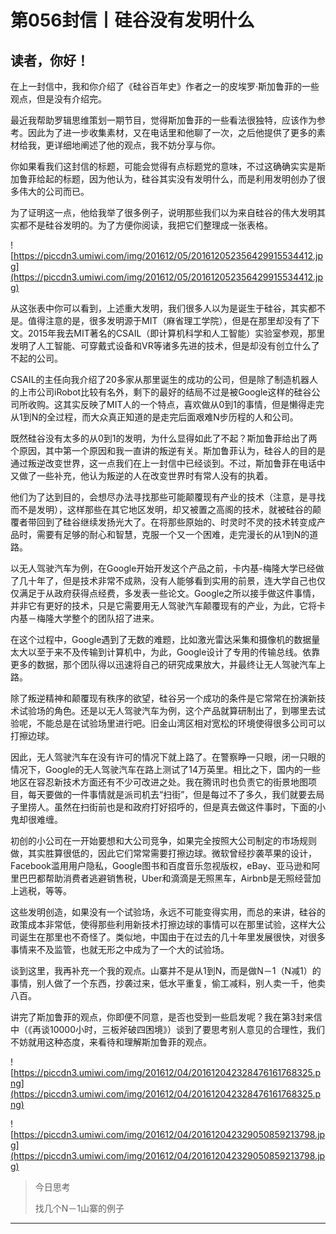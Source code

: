 # 第056封信丨硅谷没有发明什么

## 读者，你好！

在上一封信中，我和你介绍了《硅谷百年史》作者之一的皮埃罗·斯加鲁菲的一些观点，但是没有介绍完。

最近我帮助罗辑思维策划一期节目，觉得斯加鲁菲的一些看法很独特，应该作为参考。因此为了进一步收集素材，又在电话里和他聊了一次，之后他提供了更多的素材给我，更详细地阐述了他的观点，我不妨分享与你。

你如果看我们这封信的标题，可能会觉得有点标题党的意味，不过这确确实实是斯加鲁菲给起的标题，因为他认为，硅谷其实没有发明什么，而是利用发明创办了很多伟大的公司而已。

为了证明这一点，他给我举了很多例子，说明那些我们以为来自硅谷的伟大发明其实都不是硅谷发明的。为了方便你阅读，我把它们整理成一张表格。

![https://piccdn3.umiwi.com/img/201612/05/201612052356429915534412.jpg](https://piccdn3.umiwi.com/img/201612/05/201612052356429915534412.jpg)

从这张表中你可以看到，上述重大发明，我们很多人以为是诞生于硅谷，其实都不是。值得注意的是，很多发明源于MIT（麻省理工学院），但是在那里却没有了下文。2015年我去MIT著名的CSAIL（即计算机科学和人工智能）实验室参观，那里发明了人工智能、可穿戴式设备和VR等诸多先进的技术，但是却没有创立什么了不起的公司。

CSAIL的主任向我介绍了20多家从那里诞生的成功的公司，但是除了制造机器人的上市公司iRobot比较有名外，剩下的最好的结局不过是被Google这样的硅谷公司所收购。这其实反映了MIT人的一个特点，喜欢做从0到1的事情，但是懒得走完从1到N的全过程，而大众真正知道的是走完后面艰难N步历程的人和公司。

既然硅谷没有太多的从0到1的发明，为什么显得如此了不起？斯加鲁菲给出了两个原因，其中第一个原因和我一直讲的叛逆有关。斯加鲁菲认为，硅谷人的目的是通过叛逆改变世界，这一点我们在上一封信中已经谈到。不过，斯加鲁菲在电话中又做了一些补充，他认为叛逆的人在改变世界时有常人没有的执着。

他们为了达到目的，会想尽办法寻找那些可能颠覆现有产业的技术（注意，是寻找而不是发明），这样那些在其它地区发明，却又被置之高阁的技术，就被硅谷的颠覆者带回到了硅谷继续发扬光大了。在将那些原始的、时灵时不灵的技术转变成产品时，需要有足够的耐心和智慧，克服一个又一个困难，走完漫长的从1到N的道路。

以无人驾驶汽车为例，在Google开始开发这个产品之前，卡内基-梅隆大学已经做了几十年了，但是技术非常不成熟，没有人能够看到实用的前景，连大学自己也仅仅满足于从政府获得点经费，多发表一些论文。Google之所以接手做这件事情，并非它有更好的技术，只是它需要用无人驾驶汽车颠覆现有的产业，为此，它将卡内基－梅隆大学整个的团队招了进来。

在这个过程中，Google遇到了无数的难题，比如激光雷达采集和摄像机的数据量太大以至于来不及传输到计算机中，为此，Google设计了专用的传输总线。依靠更多的数据，那个团队得以迅速将自己的研究成果放大，并最终让无人驾驶汽车上路。

除了叛逆精神和颠覆现有秩序的欲望，硅谷另一个成功的条件是它常常在扮演新技术试验场的角色。还是以无人驾驶汽车为例，这个产品就算研制出了，到哪里去试验呢，不能总是在试验场里进行吧。旧金山湾区相对宽松的环境使得很多公司可以打擦边球。

因此，无人驾驶汽车在没有许可的情况下就上路了。在警察睁一只眼，闭一只眼的情况下，Google的无人驾驶汽车在路上测试了14万英里。相比之下，国内的一些地区在容忍新技术方面还有不少可改进之处。我在腾讯时也负责它的街景地图项目，每天要做的一件事情就是派司机去“扫街”，但是每过不了多久，我们就要去局子里捞人。虽然在扫街前也是和政府打好招呼的，但是真去做这件事时，下面的小鬼却很难缠。

初创的小公司在一开始要想和大公司竞争，如果完全按照大公司制定的市场规则做，其实胜算很低的，因此它们常常需要打擦边球。微软曾经抄袭苹果的设计，Facebook滥用用户隐私，Google图书和百度音乐忽视版权，eBay、亚马逊和阿里巴巴都帮助消费者逃避销售税，Uber和滴滴是无照黑车，Airbnb是无照经营加上逃税，等等。

这些发明创造，如果没有一个试验场，永远不可能变得实用，而总的来讲，硅谷的政策成本非常低，使得那些利用新技术打擦边球的事情可以在那里试验，这样大公司诞生在那里也不奇怪了。类似地，中国由于在过去的几十年里发展很快，对很多事情来不及监管，也就无形之中成为了一个大的试验场。

谈到这里，我再补充一个我的观点。山寨并不是从1到N，而是做N－1（N减1）的事情，别人做了一个东西，抄袭过来，低水平重复，偷工减料，别人卖一千，他卖八百。

讲完了斯加鲁菲的观点，你即便不同意，是否也受到一些启发呢？我在第3封来信中（《再谈10000小时，三板斧破四困境》）谈到了要思考别人意见的合理性，我们不妨就用这种态度，来看待和理解斯加鲁菲的观点。

![https://piccdn3.umiwi.com/img/201612/04/201612042328476161768325.png](https://piccdn3.umiwi.com/img/201612/04/201612042328476161768325.png)

![https://piccdn3.umiwi.com/img/201612/04/201612042329050859213798.jpg](https://piccdn3.umiwi.com/img/201612/04/201612042329050859213798.jpg)

> 今日思考
> 
> 找几个N－1山寨的例子

---
